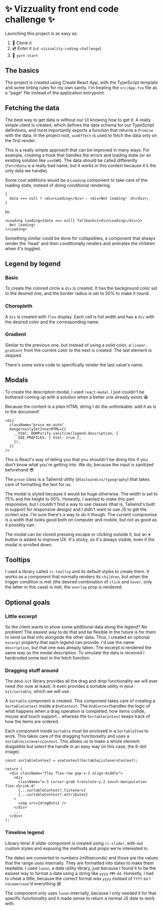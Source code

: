 # ✨ Vizzuality front end code challenge ✨

Launching this project is as easy as:

1. 🐑 Clone it
2. 💿 _Enter_ it (`cd vizzuality-coding-challenge`)
3. 🤖 `yarn start`

## The basics

The project is created using Create React App, with the TypeScript template and some linting rules for my own sanity. I'm treating the `src/App.tsx` file as a "page" file instead of the application entrypoint.

## Fetching the data

The best way to get data is without our UI knowing how to get it. A really simple client is created, which defines the data schema for our TypeScript definitions, and most importantly exports a function that returns a `Promise` with the data. In the project root, `useEffect` is used to fetch the data only on the first render.

This is a really simple approach that can be improved in many ways. For example, creating a hook that handles the errors and loading state (or an existing solution like `useSWR`). The data should be called differently (`fetchData` is a really bad name, but it works in this context because it's the only data we handle).

Some cool additions would be a `Loading` component to take care of the loading state, instead of doing conditional rendering.

```tsx
{
  data === null ? <div>Loading</div> : <div>Not loading! :D</div>;
}
```

to:

```tsx
<Loading loading={data === null} fallback={<div>Loading</div>}>
  Not loading!
</Loading>
```

Something similar could be done for collapsibles, a component that always render the 'head' and then conditionally renders and animates the children when it's toggled.

## Legend by legend

### Basic

To create the colored circle a `div` is created. It has the background color set to the desired one, and the border radius is set to 50% to make it round.

### Choropleth

A `div` is created with `flex` display. Each cell is full width and has a `div` with the desired color and the corresponding name.

### Gradient

Similar to the previous one, but instead of using a solid color, a `linear-gradient` from the current color to the next is created. The last element is skipped.

There's some extra code to specifically render the last value's name.

## Modals

To create the description modal, I used `react-modal`. I just couldn't be bothered coming up with a solution when a better one already exists 😁

Because the content is a plain HTML string I do the unthinkable: add it as is to the document!

```tsx
<div
  className="prose mx-auto"
  dangerouslySetInnerHTML={{
    __html: DOMPurify.sanitize(legend.description, {
      USE_PROFILES: { html: true },
    }),
  }}
/>
```

This is React's way of telling you that you shouldn't be doing this if you don't know what you're getting into. We do, because the input is sanitized beforehand 😎

The `prose` class is a Tailwind utility (`@tailwindcss/typography`) that takes care of formatting the text for us.

The modal is styled because it would be huge otherwise. The width is set to 75% and the height to 50%. Honestly, I wanted to make this part responsive, but I couldn't find a way to use classes (that is, Tailwind's built in support for responsive design) and I didn't want to use JS to get the screen size. I'm sure there's a way to do it though. The current compromise is a width that looks good both on computer and mobile, but not as good as it possibly can.

The modal can be closed pressing escape or clicking outside it, but an **&times;** button is added to improve UX. It's sticky, so it's always visible, even if the modal is scrolled down.

## Tooltips

I used a library called `rc-tooltip` and its default styles to create them. It works as a component that normally renders its `children`, but when the trigger condition is met (the desired combination of `click` and `hover`, only the latter in this case) is met, the `overlay` prop is rendered.

## Optional goals

### Little excerpt

So the client wants to show some additional data along the legend? No problem! The easiest way to do that and be flexible in the future is for them to send us that info alongside the other data. Thus, I created an optional `excerpt` property that each legend can provide. i'd use the name `description`, but that one was already taken. The excerpt is rendered the same way as the modal description. To simulate the data is received I hardcoded some text in the fetch function.

### Dragging stuff around

The `@dnd-kit` library provides all the drag and drop functionality we will ever need (for now at least). It even provides a sortable utility in `@dnd-kit/sortable`, which we will use.

A `Sortable` component is created. This component takes care of creating a `SortableContext` inside a `DndContext`. The `DndContext`handles the logic of what happens when a drag operation is completed, how items collide, mouse and touch support... whereas the `SortableContext` keeps track of how the items are ordered.

Each component inside `Sortable` must be enclosed in a `SortableItem` to work. This takes care of the dragging functionality and uses a `SortableListenersContext`. This allows us to make a whole element dragabble but select the handle in an easy way (in this case, the 6-dot image).

```tsx
const sortableContext = useContext(SortableListenersContext);

return (
  <div className="flex flex-row gap-x-2 align-middle">
    <div
      className="w-3 cursor-grab translate-y-2 touch-manipulation flex-shrink-0"
      {...sortableContext?.listeners}
      {...sortableContext?.attributes}
    >
      <img src={dragDots} />
    </div>
    ...
  </div>
);
```

### Timeline legend

Library time! A slider component is created using `rc-slider`, with our custom styles and exposing the methods and props we're interested in.

The dates are converted to numbers (milliseconds) and those are the values that the range uses internally. They are formatted into dates to make them readable. I used `luxon`, a date utility library, just because I found it to be the easiest way to format a date using a string like `yyyy-MM-dd`. Honestly, I had to cheat a little, because the correct format was `yyyy` instead of `YYYY` so I `toLowercase`'d everything 😅

The component only uses `luxon` internally, because I only needed it for that specific functionality and it made sense to return a normal JS date to work with.
